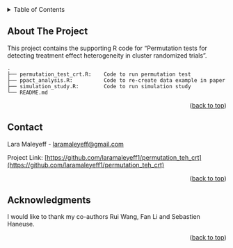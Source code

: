 <!-- TABLE OF CONTENTS -->
<details>
  <summary>Table of Contents</summary>
  <ol>
    <li>
      <a href="#about-the-project">About The Project</a>
    </li>
    <li><a href="#contact">Contact</a></li>
    <li><a href="#acknowledgments">Acknowledgments</a></li>
  </ol>
</details>



<!-- ABOUT THE PROJECT -->
## About The Project

This project contains the supporting R code for “Permutation tests for detecting treatment effect heterogeneity in cluster randomized trials”. 

    .        
    ├── permutation_test_crt.R:    Code to run permutation test
    ├── ppact_analysis.R:          Code to re-create data example in paper
    ├── simulation_study.R:        Code to run simulation study
    └── README.md


<p align="right">(<a href="#readme-top">back to top</a>)</p>

<!-- CONTACT -->
## Contact

Lara Maleyeff - laramaleyeff@gmail.com

Project Link: [https://github.com/laramaleyeff1/permutation_teh_crt](https://github.com/laramaleyeff1/permutation_teh_crt)

<p align="right">(<a href="#readme-top">back to top</a>)</p>


<!-- ACKNOWLEDGMENTS -->
## Acknowledgments

I would like to thank my co-authors Rui Wang, Fan Li and Sebastien Haneuse.

<p align="right">(<a href="#readme-top">back to top</a>)</p>
